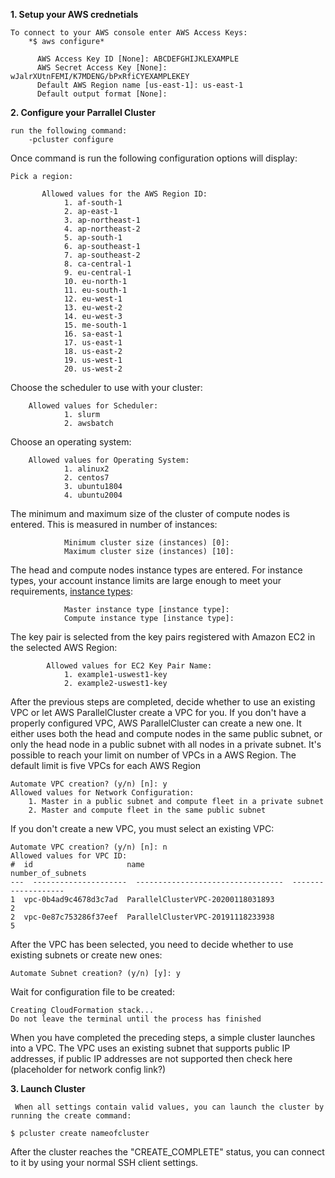 **1. Setup your AWS crednetials**

    To connect to your AWS console enter AWS Access Keys:
        *$ aws configure*

          AWS Access Key ID [None]: ABCDEFGHIJKLEXAMPLE
          AWS Secret Access Key [None]: wJalrXUtnFEMI/K7MDENG/bPxRfiCYEXAMPLEKEY
          Default AWS Region name [us-east-1]: us-east-1
          Default output format [None]:

**2. Configure your Parrallel Cluster**
    
    run the following command:
        -pcluster configure

 Once command is run the following configuration options will display:

    Pick a region:

           Allowed values for the AWS Region ID:
                1. af-south-1
                2. ap-east-1
                3. ap-northeast-1
                4. ap-northeast-2
                5. ap-south-1
                6. ap-southeast-1
                7. ap-southeast-2
                8. ca-central-1
                9. eu-central-1
                10. eu-north-1
                11. eu-south-1
                12. eu-west-1
                13. eu-west-2
                14. eu-west-3
                15. me-south-1
                16. sa-east-1
                17. us-east-1
                18. us-east-2
                19. us-west-1
                20. us-west-2
    
Choose the scheduler to use with your cluster:

        Allowed values for Scheduler:
                1. slurm
                2. awsbatch
                
Choose an operating system:

        Allowed values for Operating System:
                1. alinux2
                2. centos7
                3. ubuntu1804
                4. ubuntu2004


The minimum and maximum size of the cluster of compute nodes is entered. This is measured in number of instances:
                
                Minimum cluster size (instances) [0]:
                Maximum cluster size (instances) [10]: 

 The head and compute nodes instance types are entered. For instance types, your account instance limits are large enough to meet your requirements, [instance types](https://docs.aws.amazon.com/AWSEC2/latest/UserGuide/ec2-on-demand-instances.html#ec2-on-demand-instances-limits):

                Master instance type [instance type]: 
                Compute instance type [instance type]: 

    
The key pair is selected from the key pairs registered with Amazon EC2 in the selected AWS Region:

            Allowed values for EC2 Key Pair Name:
                1. example1-uswest1-key
                2. example2-uswest1-key

After the previous steps are completed, decide whether to use an existing VPC or let AWS ParallelCluster create a VPC for you. If you don't have a properly configured VPC, AWS ParallelCluster can create a new one. It either uses both the head and compute nodes in the same public subnet, or only the head node in a public subnet with all nodes in a private subnet. It's possible to reach your limit on number of VPCs in a AWS Region. The default limit is five VPCs for each AWS Region

    Automate VPC creation? (y/n) [n]: y
    Allowed values for Network Configuration:
        1. Master in a public subnet and compute fleet in a private subnet
        2. Master and compute fleet in the same public subnet

If you don't create a new VPC, you must select an existing VPC:

    Automate VPC creation? (y/n) [n]: n
    Allowed values for VPC ID:
    #  id                     name                                 number_of_subnets
    ---  ---------------------  ---------------------------------  -------------------
    1  vpc-0b4ad9c4678d3c7ad  ParallelClusterVPC-20200118031893                    2
    2  vpc-0e87c753286f37eef  ParallelClusterVPC-20191118233938                    5


After the VPC has been selected, you need to decide whether to use existing subnets or create new ones:

    Automate Subnet creation? (y/n) [y]: y

Wait for configuration file to be created:

    Creating CloudFormation stack...
    Do not leave the terminal until the process has finished


When you have completed the preceding steps, a simple cluster launches into a VPC. The VPC uses an existing subnet that supports public IP addresses, if public IP addresses are not supported then check here (placeholder for network config link?)


**3. Launch Cluster**

     When all settings contain valid values, you can launch the cluster by running the create command:

    $ pcluster create nameofcluster

After the cluster reaches the "CREATE_COMPLETE" status, you can connect to it by using your normal SSH client settings.
    
